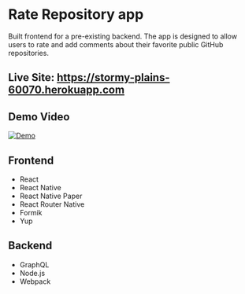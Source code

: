 # Rate Repository app

Built frontend for a pre-existing backend. The app is designed to allow users to rate and add comments about their favorite public GitHub repositories. 

## Live Site: https://stormy-plains-60070.herokuapp.com

## Demo Video

[![Demo](http://img.youtube.com/vi/Oiq2Bo6r2Dw/0.jpg)](http://www.youtube.com/watch?v=Oiq2Bo6r2Dw)

## Frontend
* React
* React Native
* React Native Paper
* React Router Native
* Formik
* Yup

## Backend
* GraphQL
* Node.js 
* Webpack

